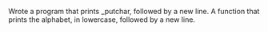 Wrote a program that prints _putchar, followed by a new line.
A function that prints the alphabet, in lowercase, followed by a new line.
